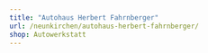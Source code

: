 ```yaml
---
title: "Autohaus Herbert Fahrnberger"
url: /neunkirchen/autohaus-herbert-fahrnberger/
shop: Autowerkstatt
---
```

